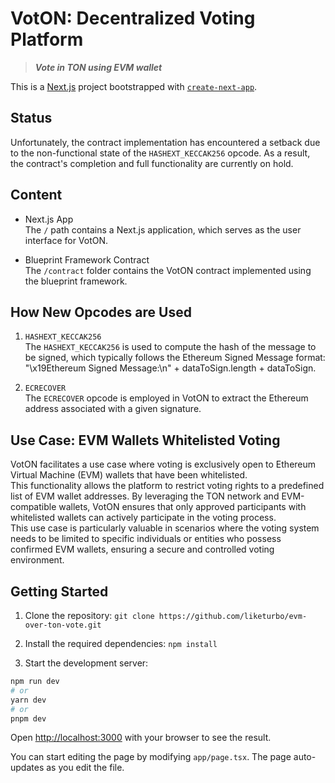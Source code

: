# VotON: Decentralized Voting Platform

> _**Vote in TON using EVM wallet**_

This is a [Next.js](https://nextjs.org/) project bootstrapped with [`create-next-app`](https://github.com/vercel/next.js/tree/canary/packages/create-next-app).

## Status

Unfortunately, the contract implementation has encountered a setback due to the non-functional state of the `HASHEXT_KECCAK256` opcode. As a result, the contract's completion and full functionality are currently on hold.

## Content

- Next.js App  
The `/` path contains a Next.js application, which serves as the user interface for VotON.

- Blueprint Framework Contract  
The `/contract` folder contains the VotON contract implemented using the blueprint framework.

## How New Opcodes are Used

1. `HASHEXT_KECCAK256`  
The `HASHEXT_KECCAK256` is used to compute the hash of the message to be signed, which typically follows the Ethereum Signed Message format: "\x19Ethereum Signed Message:\n" + dataToSign.length + dataToSign.

2. `ECRECOVER`  
The `ECRECOVER` opcode is employed in VotON to extract the Ethereum address associated with a given signature.

## Use Case: EVM Wallets Whitelisted Voting

VotON facilitates a use case where voting is exclusively open to Ethereum Virtual Machine (EVM) wallets that have been whitelisted.  
This functionality allows the platform to restrict voting rights to a predefined list of EVM wallet addresses. By leveraging the TON network and EVM-compatible wallets, VotON ensures that only approved participants with whitelisted wallets can actively participate in the voting process.  
This use case is particularly valuable in scenarios where the voting system needs to be limited to specific individuals or entities who possess confirmed EVM wallets, ensuring a secure and controlled voting environment.

## Getting Started

1. Clone the repository: `git clone https://github.com/liketurbo/evm-over-ton-vote.git`

2. Install the required dependencies: `npm install`

3. Start the development server:

```bash
npm run dev
# or
yarn dev
# or
pnpm dev
```

Open [http://localhost:3000](http://localhost:3000) with your browser to see the result.

You can start editing the page by modifying `app/page.tsx`. The page auto-updates as you edit the file.

